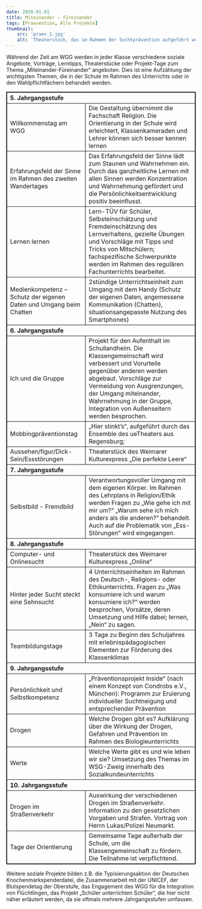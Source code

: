 ```yaml
---
date: 2020.01.01
title: Miteinander – füreinander
tags: [Praevention, Alle Projekte]
thumbnail: 
    src: 'praev_1.jpg'
    alt: 'Theaterstück, das im Rahmen der Suchtprävention aufgeführt wurde.'
---
```

<style>
    table, th, td {
    border: 1px solid black;
    border-collapse: collapse;
}
</style>
Während der Zeit am WGG werden in jeder Klasse verschiedene soziale Angebote, Vorträge, Lerntipps, Theaterstücke oder Projekt-Tage zum Thema „Miteinander-Füreinander“ angeboten. Dies ist eine Aufzählung der wichtigsten Themen, die in der Schule im Rahmen des Unterrichts oder in den Wahlpflichtfächern behandelt werden.

<table>
    <tr>
        <th colspan="2" style="text-align:left">
            5. Jahrgangsstufe
        </th>
    </tr>
    <tr>
        <td>
            Willkommenstag am WGG
        </td>
        <td>
            Die Gestaltung übernimmt die Fachschaft Religion. Die Orientierung in der Schule wird erleichtert, Klassenkameraden und Lehrer können sich besser kennen lernen
        </td>
    </tr>
    <tr>
        <td>
            Erfahrungsfeld der Sinne im Rahmen des zweiten Wandertages
        </td>
        <td>
            Das Erfahrungsfeld der Sinne lädt zum Staunen und Wahrnehmen ein. Durch das ganzheitliche Lernen mit allen Sinnen werden Konzentration und Wahrnehmung gefördert und die Persönlichkeitsentwicklung positiv beeinflusst. 
        </td>
    </tr>
    <tr>
        <td>
            Lernen lernen
        </td>
        <td>
            Lern-TÜV für Schüler, Selbsteinschätzung und Fremdeinschätzung des Lernverhaltens, gezielte Übungen und Vorschläge mit Tipps und Tricks von Mitschülern;  fachspezifische Schwerpunkte werden im Rahmen des regulären Fachunterrichts bearbeitet. 
        </td>
    </tr>
    <tr>
        <td>
            Medienkompetenz – Schutz der eigenen Daten und Umgang beim Chatten 
        </td>
        <td>
            2stündige Unterrichtseinheit zum Umgang mit dem Handy (Schutz der eigenen Daten, angemessene Kommunikation (Chatten), situationsangepasste Nutzung des Smartphones)
        </td>
    </tr>
    <tr>
        <th colspan="2" style="text-align:left">
            6. Jahrgangsstufe
        </th>
    </tr>
    <tr>
        <td>
            Ich und die Gruppe
        </td>
        <td>
            Projekt für den Aufenthalt im Schullandheim. Die Klassengemeinschaft wird verbessert und Vorurteile gegenüber anderen werden abgebaut. Vorschläge zur Vermeidung von Ausgrenzungen, der Umgang miteinander, Wahrnehmung in der Gruppe, Integration von Außenseitern werden besprochen.
        </td>
    </tr>
    <tr>
        <td>
            Mobbingpräventionstag
        </td>
        <td>
            „Hier stinkt’s“, aufgeführt durch das Ensemble des ueTheaters aus Regensburg; 
        </td>
    </tr>
    <tr>
        <td>
            Aussehen/figur/Dick-Sein/Essstörungen
        </td>
        <td>
            Theaterstück des Weimarer Kulturexpress „Die perfekte Leere“
        </td>
    </tr>
    <tr>
        <th colspan="2" style="text-align:left">
            7. Jahrgangsstufe
        </th>
    </tr>
    <tr>
        <td>
            Selbstbild - Fremdbild
        </td>
        <td>
            Verantwortungsvoller Umgang mit dem eigenen Körper. Im Rahmen des Lehrplans in Religion/Ethik werden Fragen zu „Wie gehe ich mit mir um?“ „Warum sehe ich mich anders als die anderen?“ behandelt. Auch auf die Problematik von „Ess-Störungen“ wird eingegangen.
        </td>
    </tr>
    <tr>
        <th colspan="2" style="text-align:left">
            8. Jahrgangsstufe
        </th>
    </tr>
    <tr>
        <td>
            Computer- und Onlinesucht 
        </td>
        <td>
            Theaterstück des Weimarer Kulturexpress „Online“
        </td>
    </tr>
    <tr>
        <td>
            Hinter jeder Sucht steckt eine Sehnsucht
        </td>
        <td>
            4 Unterrichtseinheiten im Rahmen des Deutsch-, Religions-  oder Ethikunterrichts. Fragen zu „Was konsumiere ich und warum konsumiere ich?“ werden besprochen, Vorsätze, deren Umsetzung und Hilfe dabei; lernen, „Nein“ zu sagen. 
        </td>
    </tr>
    <tr>
        <td>
            Teambildungstage
        </td>
        <td>
            3 Tage zu Beginn des Schuljahres mit erlebnispädagogischen Elementen zur Förderung des Klassenklimas
        </td>
    </tr>
    <tr>
        <th colspan="2" style="text-align:left">
            9. Jahrgangsstufe
        </th>
    </tr>
    <tr>
        <td>
            Persönlichkeit und Selbstkompetenz
        </td>
        <td>
            „Präventionsprojekt Inside“ (nach einem Konzept von Condrobs e.V., München): Programm zur Eruierung individueller Suchtneigung und entsprechender Prävention 
        </td>
    </tr>
    <tr>
        <td>
            Drogen
        </td>
        <td>
            Welche Drogen gibt es? Aufklärung über die Wirkung der Drogen, Gefahren und Prävention im Rahmen des Biologieunterrichts
        </td>
    </tr>
    <tr>
        <td>
            Werte
        </td>
        <td>
            Welche Werte gibt es und wie leben wir sie? Umsetzung des Themas im WSG-Zweig innerhalb des Sozialkundeunterrichts
        </td>
    </tr>
    <tr>
        <th colspan="2" style="text-align:left">
            10. Jahrgangsstufe
        </th>
    </tr>
    <tr>
        <td>
            Drogen im Straßenverkehr
        </td>
        <td>
            Auswirkung der verschiedenen Drogen im Straßenverkehr. Information zu den gesetzlichen Vorgaben und Strafen. Vortrag von Herrn Lukas/Polizei Neumarkt. 
        </td>
    </tr>
    <tr>
        <td>
            Tage der Orientierung
        </td>
        <td>
            Gemeinsame Tage außerhalb der Schule, um die Klassengemeinschaft zu fördern. Die Teilnahme ist verpflichtend. 
        </td>
    </tr>
</table>

Weitere soziale Projekte bilden z.B. die Typisierungsaktion der Deutschen Knochenmarkspenderdatei, die Zusammenarbeit mit der UNICEF, der Blutspendetag der Oberstufe, das Engagement des WGG für die Integration von Flüchtlingen, das Projekt „Schüler unterrichten Schüler“, die hier nicht näher erläutert werden, da sie oftmals mehrere Jahrgangsstufen umfassen. 